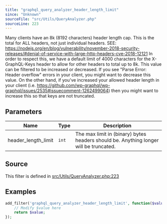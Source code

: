 ```yaml
---
title: "graphql_query_analyzer_header_length_limit"
since: "Unknown"
sourceFile: "src/Utils/QueryAnalyzer.php"
sourceLine: 223
---
```



Many clients have an 8k (8192 characters) header length cap.
This is the total for ALL headers, not just individual headers.
SEE: https://nodejs.org/en/blog/vulnerability/november-2018-security-releases/#denial-of-service-with-large-http-headers-cve-2018-12121
In order to respect this, we have a default limit of 4000 characters for the X-GraphQL-Keys header
to allow for other headers to total up to 8k.
This value can be filtered to be increased or decreased.
If you see "Parse Error: Header overflow" errors in your client, you might want to decrease this value.
On the other hand, if you've increased your allowed header length in your client
(i.e. https://github.com/wp-graphql/wp-graphql/issues/2535#issuecomment-1262499064) then you might want to increase this so that keys are not truncated.

## Parameters

| Name | Type | Description |
|------|------|-------------|
| header_length_limit | `int` | The max limit in (binary) bytes headers should be. Anything longer will be truncated. |




## Source

This filter is defined in [src/Utils/QueryAnalyzer.php:223](https://github.com/wp-graphql/wp-graphql/blob/develop/src/Utils/QueryAnalyzer.php#L223)


## Examples

```php
add_filter('graphql_query_analyzer_header_length_limit', function($value, $header_length_limit) {
    // Modify $value here
    return $value;
});
```